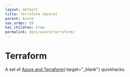 ```yaml
---
layout: default
title: Terraform (Azure)
parent: Azure
nav_order: 20
has_children: true
permalink: docs/azure/terraform/
---
```


# Terraform

A set of [Azure and Terraform](https://registry.terraform.io/providers/hashicorp/azurerm/latest){:target="_blank"} quickhacks.

